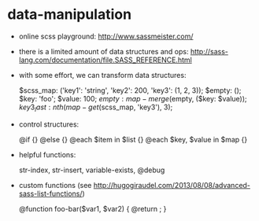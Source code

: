 # data-manipulation

* online scss playground: http://www.sassmeister.com/

* there is a limited amount of data structures and ops:
http://sass-lang.com/documentation/file.SASS_REFERENCE.html

* with some effort, we can transform data structures:

    $scss_map: ('key1': 'string', 'key2': 200, 'key3': (1, 2, 3));
    $empty: ();
    $key: 'foo';
    $value: 100;
    $empty: map-merge($empty, ($key: $value));
    $key3_last: nth(map-get($scss_map, 'key3'), 3);

* control structures:

    @if <expr> {} @else {}
    @each $item in $list {}
    @each $key, $value in $map {}

* helpful functions:

    str-index, str-insert, variable-exists, @debug <expr>

* custom functions (see http://hugogiraudel.com/2013/08/08/advanced-sass-list-functions/)

    @function foo-bar($var1, $var2) {
      @return <expr>;
    }
